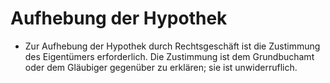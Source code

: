 # Aufhebung der Hypothek

- Zur Aufhebung der Hypothek durch Rechtsgeschäft ist die Zustimmung des Eigentümers erforderlich. Die Zustimmung ist dem Grundbuchamt oder dem Gläubiger gegenüber zu erklären; sie ist unwiderruflich.

